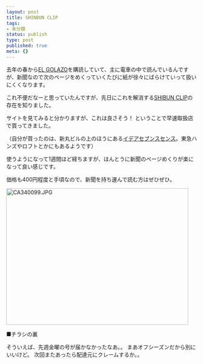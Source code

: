 ```yaml
---
layout: post
title: SHINBUN CLIP
tags:
- 未分類
status: publish
type: post
published: true
meta: {}
---
```

去年の春から<a href="http://sports.biglobe.ne.jp/golazo/">EL GOLAZO</a>を購読していて、主に電車の中で読んでいるんですが、新聞なので次のページをめくっていくたびに紙が徐々にばらけていって扱いにくくなります。

これ不便だなーと思っていたんですが、先日にこれを解消する<a href="http://www.realize-idea.com/product/shinbunclip/top.html">SHIBUN CLIP</a>の存在を知りました。

サイトを見てみると分かりますが、これは良さそう！
ということで早速取扱店で買ってきました。

（自分が買ったのは、新丸ビルの上のほうにある<a href="http://www.idea7thsense.com/">イデアセブンスセンス</a>。東急ハンズやロフトとかにもあるようです）

使うようになって1週間ほど経ちますが、ほんとうに新聞のページめくりが楽になって良い感じです。

価格も400円程度と手頃なので、新聞を持ち運んで読む方はぜひぜひ。

<span class="mt-enclosure mt-enclosure-image" style="display: inline;"><a href="http://wo.skr.jp/images/uploads/CA340099.html" onclick="http://wo.skr.jp/images/uploads/CA340099.html','popup','width=640,height=480,scrollbars=no,resizable=no,toolbar=no,directories=no,location=no,menubar=no,status=no,left=0,top=0'); return false"><img src="http://wo.skr.jp/images/uploads/CA340099-thumb-480x360.jpg" width="480" height="360" alt="CA340099.JPG" class="mt-image-none" style="" /></a></span>

<!--more-->
■チラシの裏

そういえば、先週金曜の号が届かなかったなあ。。
まあオフシーズンだから別にいいけど。
次回またあったら配達元にクレームするか。。
